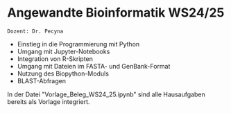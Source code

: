 # Angewandte Bioinformatik WS24/25

`Dozent: Dr. Pecyna`
* Einstieg in die Programmierung mit Python
* Umgang mit Jupyter-Notebooks
* Integration von R-Skripten
* Umgang mit Dateien im FASTA- und GenBank-Format
* Nutzung des Biopython-Moduls
* BLAST-Abfragen

In der Datei "Vorlage_Beleg_WS24_25.ipynb" sind alle Hausaufgaben bereits als Vorlage integriert.
